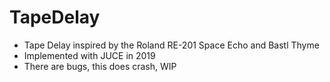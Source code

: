 # TapeDelay
* Tape Delay inspired by the Roland RE-201 Space Echo and Bastl Thyme
* Implemented with JUCE in 2019
* There are bugs, this does crash, WIP


